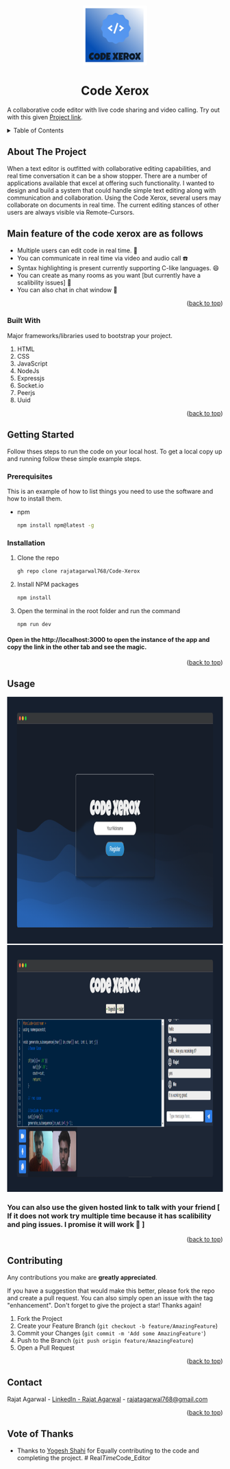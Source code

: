
<div id="top"></div>

<!-- PROJECT LOGO -->
<br />
<div align="center">
  <a href="https://github.com/rajatagarwal768/Code-Xerox/">
    <img src="public/img/logo.png" alt="Logo" width="150" height="140">
  </a>

  <h1 align="center">Code Xerox</h1>

  <p align="left">
   A collaborative code editor with live code sharing and video calling. Try out with this given <a href="https://code-xerox-2bxr.onrender.com">Project link</a>.
  </p>
</div>



<!-- TABLE OF CONTENTS -->
<details>
  <summary>Table of Contents</summary>
  <ol>
    <li>
      <a href="#about-the-project">About The Project</a>
      <ul>
        <li><a href="#Main-feature-of-the-code-xerox-are-as-follows">Features of this project</a></li>
        <li><a href="#built-with">Built With</a></li>
      </ul>
    </li>
    <li>
      <a href="#getting-started">Getting Started</a>
      <ul>
        <li><a href="#prerequisites">Prerequisites</a></li>
        <li><a href="#installation">Installation</a></li>
      </ul>
    </li>
    <li><a href="#usage">Usage</a></li>
    <li><a href="#contributing">Contributing</a></li>
    <li><a href="#contact">Contact</a></li>
    <li><a href="#Vote-of-Thanks">Vote of thanks</a></li>
  </ol>
</details>



<!-- ABOUT THE PROJECT -->
## About The Project

When a text editor is outfitted with collaborative editing capabilities, and real time conversation it can be a show stopper. There are a number of applications available that excel at offering such functionality.
I wanted to design and build a system that could handle simple text editing along with communication and collaboration. Using the Code Xerox, several users may collaborate on documents in real time. The current editing stances of other users are always visible via Remote-Cursors.


## Main feature of the code xerox are as follows
* Multiple users can edit code in real time. :revolving_hearts:
* You can communicate in real time via video and audio call :phone:
* Syntax highlighting is present currently supporting C-like languages. :smile:
* You can create as many rooms as you want [but currently have a scalibility issues] :hugs:
* You can also chat in chat window :speech_balloon:

<p align="right">(<a href="#top">back to top</a>)</p>



### Built With

Major frameworks/libraries used to bootstrap your project.

1) HTML
2) CSS 
3) JavaScript
4) NodeJs
5) Expressjs
6) Socket.io
7) Peerjs
8) Uuid

<p align="right">(<a href="#top">back to top</a>)</p>



<!-- GETTING STARTED -->
## Getting Started

Follow thses steps to run the code on your local host.
To get a local copy up and running follow these simple example steps.

### Prerequisites

This is an example of how to list things you need to use the software and how to install them.
* npm
  ```sh
  npm install npm@latest -g
  ```

### Installation

1. Clone the repo
   ```sh
   gh repo clone rajatagarwal768/Code-Xerox
   ```
2. Install NPM packages
   ```sh
   npm install
   ```
4. Open the terminal in the root folder and run the command 
   ```sh
   npm run dev
   ```

#### Open in the http://localhost:3000 to open the instance of the app and copy the link in the other tab and see the magic. 
<p align="right">(<a href="#top">back to top</a>)</p>



<!-- USAGE EXAMPLES -->
## Usage


<img src="public/img/Main.png" alt="Logo" width="1000" height="576">

<img src="public/img/home.png" alt="Logo" width="1000" height="576">

### You can also use the given hosted link to talk with your friend [ If it does not work try multiple time because it has scalibility and ping issues. I promise it will work :crossed_fingers: ]

<p align="right">(<a href="#top">back to top</a>)</p>




<!-- CONTRIBUTING -->
## Contributing
 Any contributions you make are **greatly appreciated**.

If you have a suggestion that would make this better, please fork the repo and create a pull request. You can also simply open an issue with the tag "enhancement".
Don't forget to give the project a star! Thanks again!

1. Fork the Project
2. Create your Feature Branch (`git checkout -b feature/AmazingFeature`)
3. Commit your Changes (`git commit -m 'Add some AmazingFeature'`)
4. Push to the Branch (`git push origin feature/AmazingFeature`)
5. Open a Pull Request

<p align="right">(<a href="#top">back to top</a>)</p>



<!-- CONTACT -->
## Contact

Rajat Agarwal - [LinkedIn - Rajat Agarwal](https://www.linkedin.com/in/rajat768/) - rajatagarwal768@gmail.com



<p align="right">(<a href="#top">back to top</a>)</p>


## Vote of Thanks
- Thanks to [Yogesh Shahi](https://www.linkedin.com/in/yogesh-shahi/) for Equally contributing to the code and completing the project.
#   R e a l _ T i m e _ C o d e _ E d i t o r 
 
 